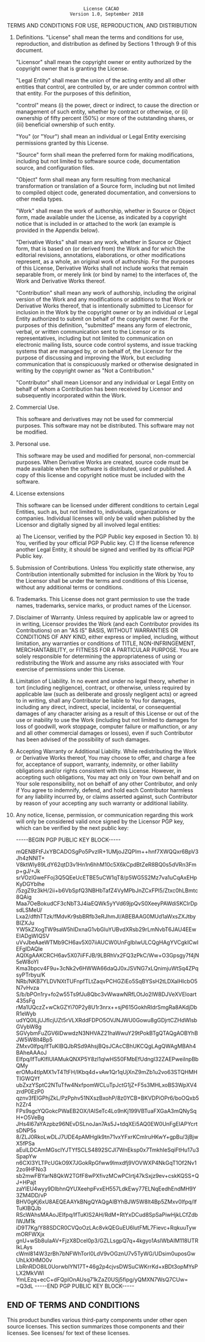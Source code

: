                                 License CACAO
                           Version 1.0, September 2018

TERMS AND CONDITIONS FOR USE, REPRODUCTION, AND DISTRIBUTION

1. Definitions.
   "License" shall mean the terms and conditions for use, reproduction,
   and distribution as defined by Sections 1 through 9 of this document.

   "Licensor" shall mean the copyright owner or entity authorized by
   the copyright owner that is granting the License.

   "Legal Entity" shall mean the union of the acting entity and all
   other entities that control, are controlled by, or are under common
   control with that entity. For the purposes of this definition,

   "control" means (i) the power, direct or indirect, to cause the
   direction or management of such entity, whether by contract or
   otherwise, or (ii) ownership of fifty percent (50%) or more of the
   outstanding shares, or (iii) beneficial ownership of such entity.

   "You" (or "Your") shall mean an individual or Legal Entity
   exercising permissions granted by this License.

   "Source" form shall mean the preferred form for making modifications,
   including but not limited to software source code, documentation
   source, and configuration files.

   "Object" form shall mean any form resulting from mechanical
   transformation or translation of a Source form, including but
   not limited to compiled object code, generated documentation,
   and conversions to other media types.

   "Work" shall mean the work of authorship, whether in Source or
   Object form, made available under the License, as indicated by a
   copyright notice that is included in or attached to the work
   (an example is provided in the Appendix below).

   "Derivative Works" shall mean any work, whether in Source or Object
   form, that is based on (or derived from) the Work and for which the
   editorial revisions, annotations, elaborations, or other modifications
   represent, as a whole, an original work of authorship. For the purposes
   of this License, Derivative Works shall not include works that remain
   separable from, or merely link (or bind by name) to the interfaces of,
   the Work and Derivative Works thereof.

   "Contribution" shall mean any work of authorship, including
   the original version of the Work and any modifications or additions
   to that Work or Derivative Works thereof, that is intentionally
   submitted to Licensor for inclusion in the Work by the copyright owner
   or by an individual or Legal Entity authorized to submit on behalf of
   the copyright owner. For the purposes of this definition, "submitted"
   means any form of electronic, verbal, or written communication sent
   to the Licensor or its representatives, including but not limited to
   communication on electronic mailing lists, source code control systems,
   and issue tracking systems that are managed by, or on behalf of, the
   Licensor for the purpose of discussing and improving the Work, but
   excluding communication that is conspicuously marked or otherwise
   designated in writing by the copyright owner as "Not a Contribution."

   "Contributor" shall mean Licensor and any individual or Legal Entity
   on behalf of whom a Contribution has been received by Licensor and
   subsequently incorporated within the Work.

2. Commercial Use.

    This software and derivatives may not be used for commercial purposes.
    This software may not be distributed.
    This software may not be modified.

3. Personal use.

    This software may be used and modified for personal, non-commercial purposes.
    When Derivative Works are created, source code must be made available
    when the software is distributed, used or published.
    A copy of this license and copyright notice must be included with the software.

4. License extensions

    This software can be licensed under different conditions to certain
    Legal Entities, such as, but not limited to, individuals, organizations or companies.
    Individual licenses will only be valid when published by the Licensor
    and digitally signed by all involved legal entities:

    a) The Licensor, verified by the PGP Public key exposed in Section 10.
    b) You, verified by your official PGP Public key.
    C) If the license reference another Legal Entity, it should be signed
       and verified by its official PGP Public key.

5. Submission of Contributions. Unless You explicitly state otherwise,
   any Contribution intentionally submitted for inclusion in the Work
   by You to the Licensor shall be under the terms and conditions of
   this License, without any additional terms or conditions.

6. Trademarks. This License does not grant permission to use the trade
   names, trademarks, service marks, or product names of the Licensor.

7. Disclaimer of Warranty. Unless required by applicable law or
   agreed to in writing, Licensor provides the Work (and each
   Contributor provides its Contributions) on an "AS IS" BASIS,
   WITHOUT WARRANTIES OR CONDITIONS OF ANY KIND, either express or
   implied, including, without limitation, any warranties or conditions
   of TITLE, NON-INFRINGEMENT, MERCHANTABILITY, or FITNESS FOR A
   PARTICULAR PURPOSE. You are solely responsible for determining the
   appropriateness of using or redistributing the Work and assume any
   risks associated with Your exercise of permissions under this License.

8. Limitation of Liability. In no event and under no legal theory,
   whether in tort (including negligence), contract, or otherwise,
   unless required by applicable law (such as deliberate and grossly
   negligent acts) or agreed to in writing, shall any Contributor be
   liable to You for damages, including any direct, indirect, special,
   incidental, or consequential damages of any character arising as a
   result of this License or out of the use or inability to use the
   Work (including but not limited to damages for loss of goodwill,
   work stoppage, computer failure or malfunction, or any and all
   other commercial damages or losses), even if such Contributor
   has been advised of the possibility of such damages.

9. Accepting Warranty or Additional Liability. While redistributing
   the Work or Derivative Works thereof, You may choose to offer,
   and charge a fee for, acceptance of support, warranty, indemnity,
   or other liability obligations and/or rights consistent with this
   License. However, in accepting such obligations, You may act only
   on Your own behalf and on Your sole responsibility, not on behalf
   of any other Contributor, and only if You agree to indemnify,
   defend, and hold each Contributor harmless for any liability
   incurred by, or claims asserted against, such Contributor by reason
   of your accepting any such warranty or additional liability.

10. Any notice, license, permission, or communication regarding this work
    will only be considered valid once signed by the Licensor PGP key, which
    can be verified by the next public key:

    -----BEGIN PGP PUBLIC KEY BLOCK-----

    mQENBFtFJxYBCADOSgPo5PvzIR+1UMjoJZQPIm++hnf7XWQQxr6BpV3Jh4zNNIT+
    V8ktWIy89LdY62qtD3v1Hn1n6hhM10c5X6kCpdBtZeR8BQ0s5dVRn3Fmp+gJ/+Jk
    srVOzlGweFFoj3Q5QEeUcETBE5uCW1qT8/p5WG5S2Mz7va1uCqAxEHpKyDGYblhe
    /5zgZ9z3kH/2ii+b6VbSpfQ3NBHbTafZ4VyMPbJnZCxFPl5/Ztxc0hLBmtc8QAig
    Maa7OeBokudCF3cNbT3J4iaEQWk5yYVd69jpQvS0XeeyPAWdiSKClrDpsdLSMeU/
    Lxa2/dfthTTzk/fMdvKr9sbBRfb3eRJhmJl/ABEBAAG0MUd1aWxsZXJtbyBIZXJu
    YW5kZXogTW9saW5hIDxnaG1vbGluYUBvdXRsb29rLmNvbT6JAU4EEwEIADgWIQSV
    uVvJbeAaeWTMb9CH6av5X07iiAUCW0UnFgIbIwULCQgHAgYVCgkICwIEFgIDAQIe
    AQIXgAAKCRCH6av5X07iiFFJB/9LBRhVx2FQ3zPkC/Ww+O3Gpsgy7f4jN5eW8oYI
    Kma3bpcv4F9u+3cNk2v6HWWA66daQJ0xJSVNG7xLQnimjuWtSq4ZPqsyPTrbyu/K
    NRb/NKB7YLDVNXtTUFnpfTLtZaqvPCHGZiEo5SqBYSsH2tLDXalHIcbO5N7vHvza
    S/b/bPOn1ry+fo2w55Ts9fJu8Qbc3vWwawNRfLOtJo2lW8DJVeXVEloart435sFg
    rMa1UQczZ+wCkGZYi70P2y8U1r3nrx++sjP615GokhRIdrSmgRa8AKdjDbR1eWyb
    udYQ0ILjUJfIcjUZt5rVLXRddFDPO5OVJNJWU0Gowu8gGDjrtCZHdWlsbGVybW8g
    SGVybmFuZGV6IDwwdzN3NHVAZ21haWwuY29tPokBTgQTAQgAOBYhBJW5W8lt4Bp5
    ZMxv0Ifpq/lfTuKIBQJbRSd9AhsjBQsJCAcCBhUKCQgLAgQWAgMBAh4BAheAAAoJ
    EIfpq/lfTuKIflUIAMukQNXP5Y8zI1qlwHS50FMbEfUdngl32ZAEPweiInpBbQMy
    erOMu4tIpMX1vT4TtFH/IKbq4d+vAw1Qr1qUjXnZ9mZb1u2vo63STQHMHTIGWQYf
    ubZxzYSptC2NTuTfw4NxfpomWCLuTpJctG1jZ+F5s3MHLxoBS3WpXV4zrdP0EzP0
    qznv3fElGPhjZkL/PzPphv51NXszBxohP/8z0YCB+BKVDPiOPr6/boOQxb5h2Zr4
    FPs9sgcYQGokcPWaEB2OX/IAISeTc4Lo9nKj199VBTuaFXGaA3mQNySqH+O5VeBg
    JHs4l67aYAzpbz96NEvDSLnoJan7As5J+tdqXEi5AQ0EW0UnFgEIAPYcrtsDNP5s
    8/ZLJ0RkoLwDLJ7UDE4pAMHglk9tn71vxYFxrKCmIruHKwY+gpBu/3jBjwX5fPSa
    aEulLDCAmMGsclYJTYfSCLS4892SCJl7WnEksp0x7TmkhIeSqiFtHu17u3SpapYw
    n6CXI3YLTPcUGkO9X7JGokRpGfww9lmxdfj9VOVWXP4NkGqT1Of2Nv12zo9HFNo3
    sb2mwFBYarN8QkW2TGfF8wPXfivzMCwPClrtj47kSxjz9ev+cskKQSS+QJ+HPajt
    zaYlEU4wyy9DIbhnQYUXeehpFvxEH557LdkEwy77ELNqEedhEndMH9Y3ZM4DD/vP
    BHV0gKj6xU8AEQEAAYkBNgQYAQgAIBYhBJW5W8lt4Bp5ZMxv0Ifpq/lfTuKIBQJb
    RScWAhsMAAoJEIfpq/lfTuKIS2AH/RdM+RtYxDCud8SpSaPiwHjkLCfZdbIWJM1k
    iD9T7Kg/Y88SDCR0CVQoOzLAc8vkQEGuEU6lutFML7Fievc+RqkuuTywmORFWXjx
    gnU+wSb8ulaAV+FjzX8Dcel0p3/GZLLsgpQ7q+4kgyo1AsIWbAIM118UTRlkLAys
    cWml814W3zrBh7bNFWhTorl0LdV9vOGznU7v5TyWG/UDsim0uposGwUhLkXHMO0v
    LbRnRDO8lL0UorwblYN17T+46g2p4cjvsDWSuCWKrrKd+xBDt3opMYsPLX2MkVWl
    YmLEzq+ecC+dFQpIOnAUsq71kZaZ0USj5fipg/yQMXN7WsQ7CUw=
    =Q3dL
    -----END PGP PUBLIC KEY BLOCK-----

END OF TERMS AND CONDITIONS
------------------------------------------------------------------------------------
This product bundles various third-party components under other open source licenses.
This section summarizes those components and their licenses. See licenses/
for text of these licenses.